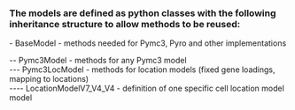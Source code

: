 ### The models are defined as python classes with the following inheritance structure to allow methods to be reused:

\- BaseModel - methods needed for Pymc3, Pyro and other implementations

-- Pymc3Model - methods for any Pymc3 model    
--- Pymc3LocModel - methods for location models (fixed gene loadings, mapping to locations)   
---- LocationModelV7_V4_V4 - definition of one specific cell location model model    


```python

```
